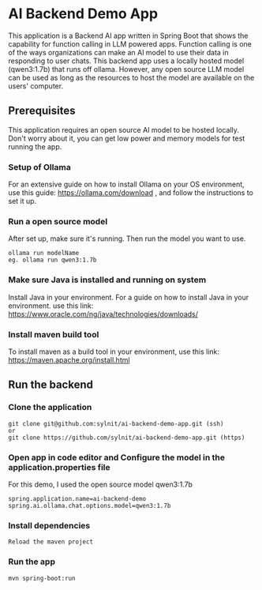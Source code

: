 # AI Backend Demo App
This application is a Backend AI app written in Spring Boot that shows the capability for function calling in LLM powered apps. Function calling is one of the ways organizations can make an AI model to use their data in responding to user chats. This backend app uses a locally hosted model (qwen3:1.7b) that runs off ollama. However, any open source LLM model can be used as long as the resources to host the model are available on the users' computer.

## Prerequisites
This application requires an open source AI model to be hosted locally. Don't worry about it, you can get low power and memory models for test running the app. 

### Setup of Ollama
For an extensive guide on how to install Ollama on your OS environment, use this guide:
https://ollama.com/download , and follow the instructions to set it up.

### Run a open source model
After set up, make sure it's running.
Then run the model you want to use.
```agsl
ollama run modelName
eg. ollama run qwen3:1.7b
```

### Make sure Java is installed and running on system
Install Java in your environment. For a guide on how to install Java in your environment. use this link: https://www.oracle.com/ng/java/technologies/downloads/

### Install maven build tool
To install maven as a build tool in your environment, use this link: https://maven.apache.org/install.html

## Run the backend

### Clone the application
```agsl
git clone git@github.com:sylnit/ai-backend-demo-app.git (ssh)
or 
git clone https://github.com/sylnit/ai-backend-demo-app.git (https)
```

### Open app in code editor and Configure the model in the application.properties file
For this demo, I used the open source model qwen3:1.7b
```agsl
spring.application.name=ai-backend-demo
spring.ai.ollama.chat.options.model=qwen3:1.7b
```

### Install dependencies
```agsl
Reload the maven project
```

### Run the app
```agsl
mvn spring-boot:run
```